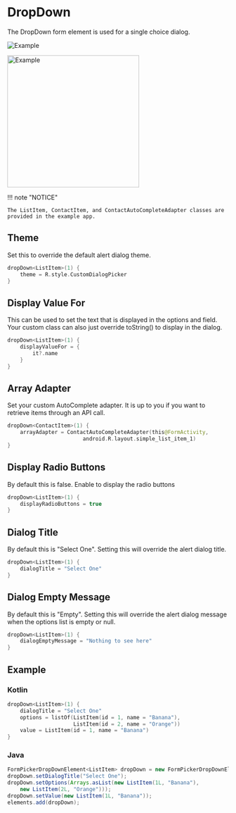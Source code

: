 # DropDown

The DropDown form element is used for a single choice dialog.

![Example](../images/Dropdown1.PNG)

<img src="../../images/Dropdown2.PNG" alt="Example" width="300px"/>

!!! note "NOTICE"

    The ListItem, ContactItem, and ContactAutoCompleteAdapter classes are provided in the example app.

## Theme

Set this to override the default alert dialog theme.

```kotlin
dropDown<ListItem>(1) {
    theme = R.style.CustomDialogPicker
}
```

## Display Value For

This can be used to set the text that is displayed in the options and field. Your custom class can also just override toString() to display in the dialog.

```kotlin
dropDown<ListItem>(1) {
    displayValueFor = {
		it?.name
    }
}
```

## Array Adapter

Set your custom AutoComplete adapter. It is up to you if you want to retrieve items through an API call.

```kotlin
dropDown<ContactItem>(1) {
    arrayAdapter = ContactAutoCompleteAdapter(this@FormActivity,
                        android.R.layout.simple_list_item_1)
}
```

## Display Radio Buttons

By default this is false.
Enable to display the radio buttons

```kotlin
dropDown<ListItem>(1) {
    displayRadioButtons = true
}
```

## Dialog Title

By default this is "Select One".
Setting this will override the alert dialog title.

```kotlin
dropDown<ListItem>(1) {
    dialogTitle = "Select One"
}
```

## Dialog Empty Message

By default this is "Empty".
Setting this will override the alert dialog message when the options list is empty or null.

```kotlin
dropDown<ListItem>(1) {
    dialogEmptyMessage = "Nothing to see here"
}
```

## Example

### Kotlin

```kotlin
dropDown<ListItem>(1) {
    dialogTitle = "Select One"
    options = listOf(ListItem(id = 1, name = "Banana"),
                     ListItem(id = 2, name = "Orange"))
    value = ListItem(id = 1, name = "Banana")
}
```

### Java

```java
FormPickerDropDownElement<ListItem> dropDown = new FormPickerDropDownElement<>(1);
dropDown.setDialogTitle("Select One");
dropDown.setOptions(Arrays.asList(new ListItem(1L, "Banana"),
    new ListItem(2L, "Orange")));
dropDown.setValue(new ListItem(1L, "Banana"));
elements.add(dropDown);
```
